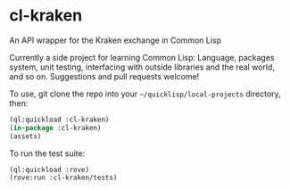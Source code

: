 # cl-kraken
An API wrapper for the Kraken exchange in Common Lisp

Currently a side project for learning Common Lisp: Language, packages system, unit testing, interfacing with outside libraries and the real world, and so on. Suggestions and pull requests welcome!

To use, git clone the repo into your `~/quicklisp/local-projects` directory, then:

```lisp
(ql:quickload :cl-kraken)
(in-package :cl-kraken)
(assets)
```

To run the test suite:

```lisp
(ql:quickload :rove)
(rove:run :cl-kraken/tests)
```
